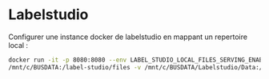 # Labelstudio

Configurer une instance docker de labelstudio en mappant un repertoire local :
```bash
docker run -it -p 8080:8080 --env LABEL_STUDIO_LOCAL_FILES_SERVING_ENABLED=true --env LABEL_STUDIO_LOCAL_FILES_DOCUMENT_ROOT=/label-studio/files -v \
/mnt/c/BUSDATA:/label-studio/files -v /mnt/c/BUSDATA/Labelstudio/Data:/label-studio/data --name labelstudioEXP heartexlabs/label-studio:latest label-studio

```
